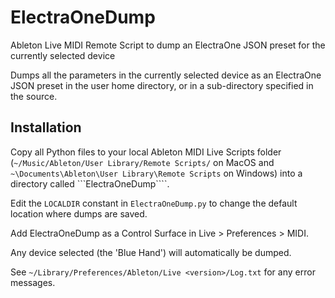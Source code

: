 # ElectraOneDump

Ableton Live MIDI Remote Script to dump an ElectraOne JSON preset for the currently selected device

Dumps all the parameters in the currently selected device as an ElectraOne JSON preset in the user home directory, or in a sub-directory specified in the source. 


## Installation

Copy all Python files to your local Ableton MIDI Live Scripts folder (```~/Music/Ableton/User Library/Remote Scripts/``` on MacOS and
```~\Documents\Ableton\User Library\Remote Scripts``` on Windows) into a directory called ```ElectraOneDump````.

Edit the ```LOCALDIR``` constant in ```ElectraOneDump.py``` to change the default location where dumps are saved.

Add ElectraOneDump as a Control Surface in Live > Preferences > MIDI.

Any device selected (the 'Blue Hand') will automatically be dumped.

See ```~/Library/Preferences/Ableton/Live <version>/Log.txt``` for any error messages.
